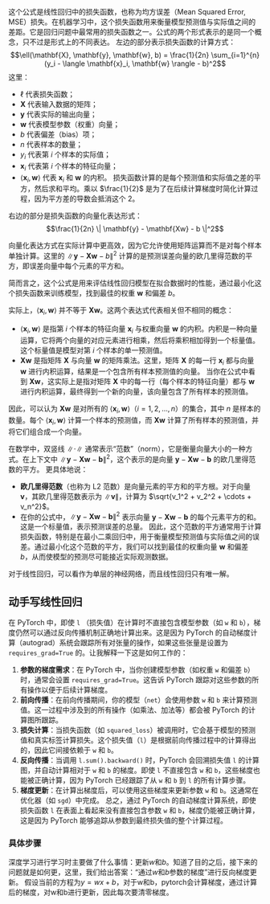 这个公式是线性回归中的损失函数，也称为均方误差（Mean Squared Error, MSE）损失。在机器学习中，这个损失函数用来衡量模型预测值与实际值之间的差距。它是回归问题中最常用的损失函数之一。公式的两个形式表示的是同一个概念，只不过是形式上的不同表达。
左边的部分表示损失函数的计算方式：
$$\ell(\mathbf{X}, \mathbf{y}, \mathbf{w}, b) = \frac{1}{2n} \sum_{i=1}^{n} (y_i - \langle \mathbf{x}_i, \mathbf{w} \rangle - b)^2$$
这里：
- $\ell$ 代表损失函数；
- $\mathbf{X}$ 代表输入数据的矩阵；
- $\mathbf{y}$ 代表实际的输出向量；
- $\mathbf{w}$ 代表模型参数（权重）向量；
- $b$ 代表偏差（bias）项；
- $n$ 代表样本的数量；
- $y_i$ 代表第 $i$ 个样本的实际值；
- $\mathbf{x}_i$ 代表第 $i$ 个样本的特征向量；
- $\langle \mathbf{x}_i, \mathbf{w} \rangle$ 代表 $\mathbf{x}_i$ 和 $\mathbf{w}$ 的内积。
损失函数计算的是每个预测值和实际值之差的平方，然后求和平均。乘以 $\frac{1}{2}$ 是为了在后续计算梯度时简化计算过程，因为平方差的导数会抵消这个 $2$。

右边的部分是损失函数的向量化表达形式：
$$\frac{1}{2n} \| \mathbf{y} - \mathbf{Xw} - b \|^2$$

向量化表达方式在实际计算中更高效，因为它允许使用矩阵运算而不是对每个样本单独计算。这里的 $\| \mathbf{y} - \mathbf{Xw} - b \|^2$ 计算的是预测误差向量的欧几里得范数的平方，即误差向量中每个元素的平方和。

简而言之，这个公式是用来评估线性回归模型在拟合数据时的性能，通过最小化这个损失函数来训练模型，找到最佳的权重 $\mathbf{w}$ 和偏差 $b$。

实际上，$\langle \mathbf{x}_i, \mathbf{w} \rangle$ 并不等于 $\mathbf{Xw}$。这两个表达式代表相关但不相同的概念：
- $\langle \mathbf{x}_i, \mathbf{w} \rangle$ 是指第 $i$ 个样本的特征向量 $\mathbf{x}_i$ 与权重向量 $\mathbf{w}$ 的内积。内积是一种向量运算，它将两个向量的对应元素进行相乘，然后将乘积相加得到一个标量值。这个标量值是模型对第 $i$ 个样本的单一预测值。
- $\mathbf{Xw}$ 是指矩阵 $\mathbf{X}$ 与向量 $\mathbf{w}$ 的矩阵乘法。这里，矩阵 $\mathbf{X}$ 的每一行 $\mathbf{x}_i$ 都与向量 $\mathbf{w}$ 进行内积运算，结果是一个包含所有样本预测值的向量。
当你在公式中看到 $\mathbf{Xw}$，这实际上是指对矩阵 $\mathbf{X}$ 中的每一行（每个样本的特征向量）都与 $\mathbf{w}$ 进行内积运算，最终得到一个新的向量，该向量包含了所有样本的预测值。

因此，可以认为 $\mathbf{Xw}$ 是对所有的 $\langle \mathbf{x}_i, \mathbf{w} \rangle$（$i = 1, 2, ..., n$）的集合，其中 $n$ 是样本的数量。每个 $\langle \mathbf{x}_i, \mathbf{w} \rangle$ 计算一个样本的预测值，而 $\mathbf{Xw}$ 计算了所有样本的预测值，并将它们组合成一个向量。

在数学中，双竖线 $\| \cdot \|$ 通常表示“范数”（norm），它是衡量向量大小的一种方式。在上下文中 $\| \mathbf{y} - \mathbf{Xw} - \mathbf{b} \|^2$，这个表示的是向量 $\mathbf{y} - \mathbf{Xw} - \mathbf{b}$ 的欧几里得范数的平方。
更具体地说：
- **欧几里得范数**（也称为 L2 范数）是向量元素的平方和的平方根。对于向量 $\mathbf{v}$，其欧几里得范数表示为 $\| \mathbf{v} \|$，计算为 $\sqrt{v_1^2 + v_2^2 + \cdots + v_n^2}$。
- 在你的公式中，$\| \mathbf{y} - \mathbf{Xw} - \mathbf{b} \|^2$ 表示向量 $\mathbf{y} - \mathbf{Xw} - \mathbf{b}$ 的每个元素平方的和。这是一个标量值，表示预测误差的总量。
因此，这个范数的平方通常用于计算损失函数，特别是在最小二乘回归中，用于衡量模型预测值与实际值之间的误差。通过最小化这个范数的平方，我们可以找到最佳的权重向量 $\mathbf{w}$ 和偏差 $b$，从而使模型的预测尽可能接近实际观测数据。

对于线性回归，可以看作为单层的神经网络，而且线性回归只有唯一解。

## 动手写线性回归
在 PyTorch 中，即使 `l` （损失值）在计算时不直接包含模型参数（如 `w` 和 `b`），梯度仍然可以通过反向传播机制正确地计算出来。这是因为 PyTorch 的自动梯度计算（autograd）系统会跟踪所有对张量的操作，如果这些张量是设置为 `requires_grad=True` 的。让我解释一下这是如何工作的：
1. **参数的梯度需求**：在 PyTorch 中，当你创建模型参数（如权重 `w` 和偏差 `b`）时，通常会设置 `requires_grad=True`。这告诉 PyTorch 跟踪对这些参数的所有操作以便于后续计算梯度。
2. **前向传播**：在前向传播期间，你的模型（`net`）会使用参数 `w` 和 `b` 来计算预测值。这一过程中涉及到的所有操作（如乘法、加法等）都会被 PyTorch 的计算图所跟踪。
3. **损失计算**：当损失函数（如 `squared_loss`）被调用时，它会基于模型的预测值和真实标签计算损失。这个损失值（`l`）是根据前向传播过程中的计算得出的，因此它间接依赖于 `w` 和 `b`。
4. **反向传播**：当调用 `l.sum().backward()` 时，PyTorch 会回溯损失值 `l` 的计算图，并自动计算相对于 `w` 和 `b` 的梯度。即使 `l` 不直接包含 `w` 和 `b`，这些梯度也能被正确计算，因为 PyTorch 已经跟踪了从 `w` 和 `b` 到 `l` 的所有计算步骤。
5. **梯度更新**：在计算出梯度后，可以使用这些梯度来更新参数 `w` 和 `b`。这通常在优化器（如 `sgd`）中完成。
总之，通过 PyTorch 的自动梯度计算系统，即使损失函数 `l` 在表面上看起来没有直接包含参数 `w` 和 `b`，梯度仍能被正确计算，这是因为 PyTorch 能够追踪从参数到最终损失值的整个计算过程。


### 具体步骤
深度学习进行学习时主要做了什么事情：更新$w$和$b$。知道了目的之后，接下来的问题就是如何更，这里，我们给出答案：“通过$w$和$b$参数的梯度”进行反向梯度更新。
假设当前的方程为$y=wx+b$，对于w和b，pytorch会计算梯度，通过计算后的梯度，对w和b进行更新，因此每次要清零梯度。
 
